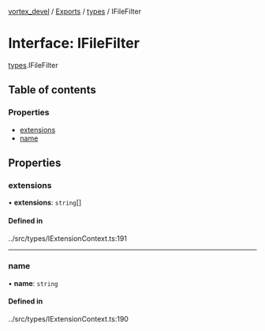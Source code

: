 [vortex_devel](../README.md) / [Exports](../modules.md) / [types](../modules/types.md) / IFileFilter

# Interface: IFileFilter

[types](../modules/types.md).IFileFilter

## Table of contents

### Properties

- [extensions](types.IFileFilter.md#extensions)
- [name](types.IFileFilter.md#name)

## Properties

### extensions

• **extensions**: `string`[]

#### Defined in

../src/types/IExtensionContext.ts:191

___

### name

• **name**: `string`

#### Defined in

../src/types/IExtensionContext.ts:190
